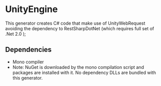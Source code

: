 # UnityEngine

This generator creates C# code that make use of UnityWebRequest avoiding the dependency to RestSharpDotNet (which requires full set of .Net 2.0 );

## Dependencies
- Mono compiler
- Note: NuGet is downloaded by the mono compilation script and packages are installed with it. No dependency DLLs are bundled with this generator.
